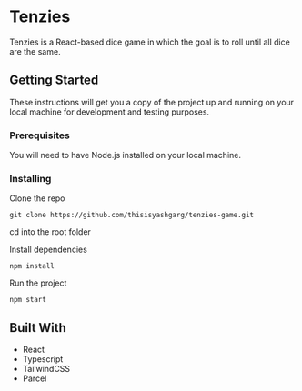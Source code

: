 # Tenzies

Tenzies is a React-based dice game in which the goal is to roll until all dice are the same.

## Getting Started

These instructions will get you a copy of the project up and running on your local machine for development and testing purposes.

### Prerequisites

You will need to have Node.js installed on your local machine.

### Installing

Clone the repo

`git clone https://github.com/thisisyashgarg/tenzies-game.git`

cd into the root folder

Install dependencies

`npm install`

Run the project

`npm start`

## Built With

- React
- Typescript
- TailwindCSS
- Parcel
